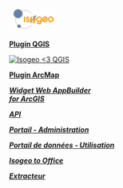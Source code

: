 <html>
<head>
  <link href="https://maxcdn.bootstrapcdn.com/bootstrap/3.3.7/css/bootstrap.min.css" rel="stylesheet" integrity="sha384-BVYiiSIFeK1dGmJRAkycuHAHRg32OmUcww7on3RYdg4Va+PmSTsz/K68vbdEjh4u" crossorigin="anonymous">
  <!-- Optional Bootstrap theme -->
  <link rel="stylesheet" href="https://maxcdn.bootstrapcdn.com/bootstrap/3.3.7/css/bootstrap-theme.min.css" integrity="sha384-rHyoN1iRsVXV4nD0JutlnGaslCJuC7uwjduW9SVrLvRYooPp2bWYgmgJQIXwl/Sp" crossorigin="anonymous">
  <!-- jQuery -->
  <script src="https://cdnjs.cloudflare.com/ajax/libs/jquery/3.2.1/jquery.min.js"></script>
  <!-- Font Awesome -->
  <script src="https://use.fontawesome.com/447cdf6c35.js"></script>
  <!-- BootStrap -->
  <script src="https://maxcdn.bootstrapcdn.com/bootstrap/3.3.7/js/bootstrap.min.js" integrity="sha384-Tc5IQib027qvyjSMfHjOMaLkfuWVxZxUPnCJA7l2mCWNIpG9mGCD8wGNIcPD7Txa" crossorigin="anonymous"></script>
</head>
<body>
		<div id= "main_content">
		<div class="clearfix">
		  <div class="col-md-3 col-sm-4">
		    <a href="https://isogeo.gitbooks.io/app-plugin-qgis/content/fr/" class="btn btn-lg btn-block btn-default">
		      <p><img src="https://raw.githubusercontent.com/isogeo/isogeo-plugin-qgis/master/img/logo_complet_IsoQGIS.png" alt="Isogeo <3 QGIS" height="50"></p>
		      <p><b>Plugin QGIS</b></p>
		    </a>
		  </div>
		  <div class="col-md-3 col-sm-4">
		    <a href="https://isogeo.gitbooks.io/app-plugin-arcmap/content/fr/" class="btn btn-lg btn-block btn-default">
		      <p><img src="https://isogeo.gitbooks.io/app-plugin-arcmap/content/fr/assets/logo_isogeo_arcmap.png" alt="Isogeo <3 QGIS" height="50"></p>
		      <p><b>Plugin ArcMap</b></p>
		    </a>
		  </div>
		  <div class="col-md-3 col-sm-4">
		    <a href="https://isogeo.gitbooks.io/app-widget-esri-webappbuilder/content/fr/" class="btn btn-lg btn-block btn-default">
		      <p><i class="fa fa-2x fa-plug"></p>
		      <p><b>Widget Web AppBuilder<br \> for ArcGIS</b></p>
		    </a>
		  </div>
		  <div class="col-md-3 col-sm-4">
		    <a href="https://isogeo.gitbooks.io/api/content/fr/" class="btn btn-lg btn-block btn-default">
		      <p><i class="fa fa-2x fa-dashboard"></p>
		      <p><b>API</b></p>
		    </a>
		  </div>
		  <div class="col-md-3 col-sm-4">
		    <a href="https://isogeo.gitbooks.io/app-portal-pixup-admin/content/" class="btn btn-lg btn-block btn-default">
		      <p><i class="fa fa-2x fa-map"></p>
		      <p><b>Portail - Administration</b></p>
		    </a>
		  </div>
		  <div class="col-md-3 col-sm-4">
		    <a href="https://isogeo.gitbooks.io/app-portal-pixup-user/content/" class="btn btn-lg btn-block btn-default">
		      <p><i class="fa fa-2x fa-calendar-check-o"></p>
		      <p><b>Portail de données - Utilisation</b></p>
		    </a>
		  </div>
		  <div class="col-md-3 col-sm-4">
		    <a href="https://isogeo.gitbooks.io/app-isogeo2office/content/fr/" class="btn btn-lg btn-block btn-default">
		      <p><i class="fa fa-2x fa-cloud-upload"></p>
		      <p><b>Isogeo to Office</b></p>
		    </a>
		  </div>
		  <div class="col-md-3 col-sm-4">
		    <a href="https://isogeo.gitbooks.io/app-extractor/content/" class="btn btn-lg btn-block btn-default">
		      <p><i class="fa fa-2x fa-send"></p>
		      <p><b>Extracteur</b></p>
		    </a>
		  </div>
		</div>
	<div class="container">
</body>
</html>